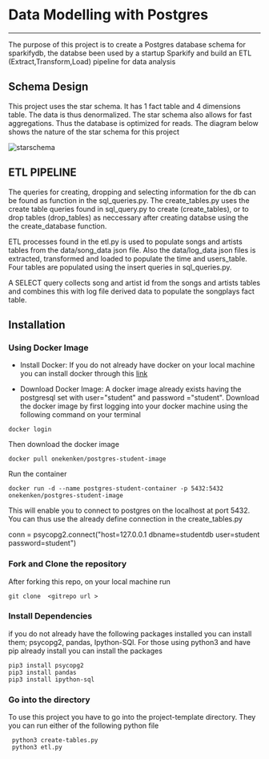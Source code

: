 # Data Modelling with Postgres
---

The purpose of this project is to create a Postgres database schema for  sparkifydb, the databse been used by a startup Sparkify and build an ETL (Extract,Transform,Load) pipeline for data analysis

## Schema Design

This project uses the star schema. It has 1 fact table and 4 dimensions table. The data is thus denormalized. The star schema also allows for fast aggregations. Thus the database is optimized for reads. The diagram below shows the nature of the star schema for this project

![starschema](sparkify.png)

## ETL PIPELINE

The queries for creating, dropping and selecting information for the db can be found as function in the sql_queries.py. The create_tables.py uses the create table queries found in sql_query.py to create (create_tables), or to drop tables (drop_tables) as neccessary after creating databse using the the create_database function.

ETL processes found in the etl.py is used to populate songs and artists tables from the  data/song_data json file. Also the  data/log_data json files is extracted, transformed and loaded to populate the time and users_table. Four tables are populated using the insert queries in  sql_queries.py.

A SELECT query collects song and artist id from the songs and artists tables and combines this with log file derived data to populate the songplays fact table.


## Installation

### Using Docker Image
- Install Docker:
 If you do not already have docker on your local machine you can install docker through this [link]()

- Download Docker Image:
 A docker image already exists having the postgresql set with user="student" and password ="student". 
 Download the docker image by first logging into your docker machine using the following command on your terminal

 ```
 docker login

 ```
 Then download the docker image
 
 ```
 docker pull onekenken/postgres-student-image

 ```
 Run the container 
 ```
docker run -d --name postgres-student-container -p 5432:5432 onekenken/postgres-student-image

 ```

 This will enable you to connect to postgres on the localhost at port 5432. You can thus use the already define connection in the create_tables.py

 conn = psycopg2.connect("host=127.0.0.1 dbname=studentdb user=student password=student")

### Fork and Clone the repository
After forking this repo, on your local machine run 
``` 
git clone  <gitrepo url >

```
### Install Dependencies
if you do not already have the  following packages installed you can install them; psycopg2, pandas, Ipython-SQl. For those using python3 and have pip already install you can install the packages

```
pip3 install psycopg2
pip3 install pandas
pip3 install ipython-sql
```
### Go into the directory
To use this project you have to go into the project-template directory. They you can run either of the following python file

```
 python3 create-tables.py
 python3 etl.py
```